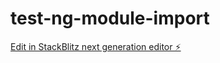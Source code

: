 # test-ng-module-import

[Edit in StackBlitz next generation editor ⚡️](https://stackblitz.com/~/github.com/felixbenzbaldas/test-ng-module-import)
